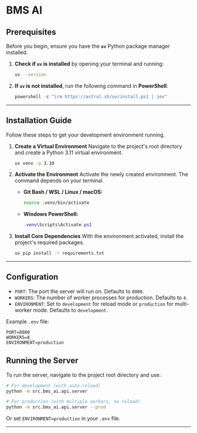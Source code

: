 # BMS AI



## Prerequisites

Before you begin, ensure you have the **`uv`** Python package manager installed.

1.  **Check if `uv` is installed** by opening your terminal and running:
    ```bash
    uv --version
    ```
2.  **If `uv` is not installed**, run the following command in **PowerShell**:
    ```powershell
    powershell -c "irm https://astral.sh/uv/install.ps1 | iex"
    ```

***

## Installation Guide

Follow these steps to get your development environment running.

1.  **Create a Virtual Environment**
    Navigate to the project's root directory and create a Python 3.11 virtual environment.
    ```bash
    uv venv -p 3.10
    ```

2.  **Activate the Environment**
    Activate the newly created environment. The command depends on your terminal.
    * **Git Bash / WSL / Linux / macOS:**
        ```bash
        source .venv/bin/activate
        ```
    * **Windows PowerShell:**
        ```powershell
        .venv\Scripts\Activate.ps1
        ```

3.  **Install Core Dependencies**
    With the environment activated, install the project's required packages.
    ```bash
    uv pip install -r requirements.txt
    ```

***

## Configuration

- `PORT`: The port the server will run on. Defaults to `8000`.
- `WORKERS`: The number of worker processes for production. Defaults to `4`.
- `ENVIRONMENT`: Set to `development` for reload mode or `production` for multi-worker mode. Defaults to `development`.

Example `.env` file:

```
PORT=8080
WORKERS=8
ENVIRONMENT=production
```

## Running the Server

To run the server, navigate to the project root directory and use:

```bash
# For development (with auto-reload)
python -m src.bms_ai.api.server

# For production (with multiple workers, no reload)
python -m src.bms_ai.api.server --prod
```

Or set `ENVIRONMENT=production` in your `.env` file.

***